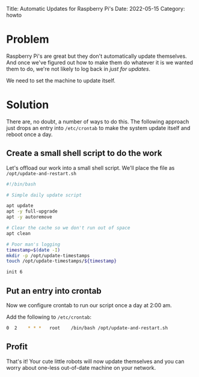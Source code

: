 Title: Automatic Updates for Raspberry Pi's
Date: 2022-05-15
Category: howto


# Problem

Raspberry Pi's are great but they don't automatically update themselves. And once we've figured out how to make them do whatever it is we wanted them to do, we're not likely to log back in _just for updates_.

We need to set the machine to update itself.

# Solution

There are, no doubt, a number of ways to do this. The following approach just drops an entry into `/etc/crontab` to make the system update itself and reboot once a day.

## Create a small shell script to do the work

Let's offload our work into a small shell script. We'll place the file as `/opt/update-and-restart.sh`

```sh
#!/bin/bash

# Simple daily update script

apt update
apt -y full-upgrade
apt -y autoremove

# Clear the cache so we don't run out of space
apt clean

# Poor man's logging
timestamp=$(date -I)
mkdir -p /opt/update-timestamps
touch /opt/update-timestamps/${timestamp}

init 6
```

## Put an entry into crontab

Now we configure crontab to run our script once a day at 2:00 am.

Add the following to `/etc/crontab`:

```sh
0  2    * * *   root    /bin/bash /opt/update-and-restart.sh
```

## Profit

That's it! Your cute little robots will now update themselves and you can worry about one-less out-of-date machine on your network.
